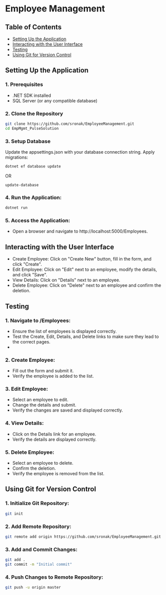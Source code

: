 # Employee Management

## Table of Contents
- [Setting Up the Application](#setting-up-the-application)
- [Interacting with the User Interface](#interacting-with-the-user-interface)
- [Testing](#testing)
- [Using Git for Version Control](#using-git-for-version-control)

## Setting Up the Application

### 1. Prerequisites
- .NET SDK installed
- SQL Server (or any compatible database)

### 2. Clone the Repository
```bash
git clone https://github.com/sronak/EmployeeManagement.git
cd EmpMgmt_PulseSolution
```

### 3. Setup Database
Update the appsettings.json with your database connection string.
Apply migrations:
```bash
dotnet ef database update
```
OR
```
update-database
```

### 4.	Run the Application:
```bash
dotnet run
```

### 5.	Access the Application:
-	Open a browser and navigate to http://localhost:5000/Employees.

## Interacting with the User Interface
-	Create Employee: Click on "Create New" button, fill in the form, and click "Create".
-	Edit Employee: Click on "Edit" next to an employee, modify the details, and click "Save".
-	View Details: Click on "Details" next to an employee.
-	Delete Employee: Click on "Delete" next to an employee and confirm the deletion.

## Testing

### 1.	Navigate to /Employees:
-	Ensure the list of employees is displayed correctly.
-	Test the Create, Edit, Details, and Delete links to make sure they lead to the correct pages.
-	
### 2.	Create Employee:
-	Fill out the form and submit it.
-	Verify the employee is added to the list.

### 3.	Edit Employee:
-	Select an employee to edit.
-	Change the details and submit.
-	Verify the changes are saved and displayed correctly.

### 4.	View Details:
-	Click on the Details link for an employee.
-	Verify the details are displayed correctly.

### 5.	Delete Employee:
-	Select an employee to delete.
-	Confirm the deletion.
-	Verify the employee is removed from the list.

## Using Git for Version Control

### 1.	Initialize Git Repository:
```bash
git init
```

### 2.	Add Remote Repository:
```bash
git remote add origin https://github.com/sronak/EmployeeManagement.git
```

### 3.	Add and Commit Changes:
```bash
git add .
git commit -m "Initial commit"
```

### 4.	Push Changes to Remote Repository:
```bash
git push -u origin master
```
